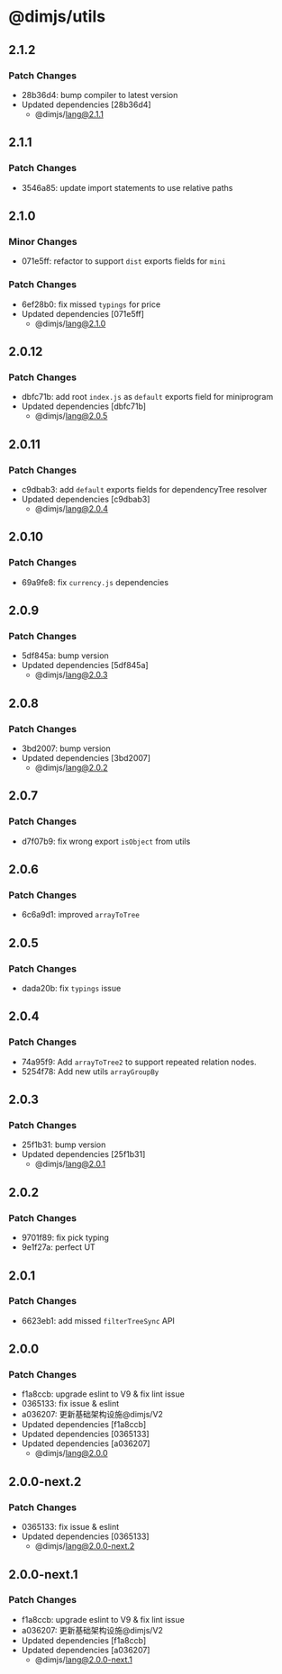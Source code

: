 # @dimjs/utils

## 2.1.2

### Patch Changes

- 28b36d4: bump compiler to latest version
- Updated dependencies [28b36d4]
  - @dimjs/lang@2.1.1

## 2.1.1

### Patch Changes

- 3546a85: update import statements to use relative paths

## 2.1.0

### Minor Changes

- 071e5ff: refactor to support `dist` exports fields for `mini`

### Patch Changes

- 6ef28b0: fix missed `typings` for price
- Updated dependencies [071e5ff]
  - @dimjs/lang@2.1.0

## 2.0.12

### Patch Changes

- dbfc71b: add root `index.js` as `default` exports field for miniprogram
- Updated dependencies [dbfc71b]
  - @dimjs/lang@2.0.5

## 2.0.11

### Patch Changes

- c9dbab3: add `default` exports fields for dependencyTree resolver
- Updated dependencies [c9dbab3]
  - @dimjs/lang@2.0.4

## 2.0.10

### Patch Changes

- 69a9fe8: fix `currency.js` dependencies

## 2.0.9

### Patch Changes

- 5df845a: bump version
- Updated dependencies [5df845a]
  - @dimjs/lang@2.0.3

## 2.0.8

### Patch Changes

- 3bd2007: bump version
- Updated dependencies [3bd2007]
  - @dimjs/lang@2.0.2

## 2.0.7

### Patch Changes

- d7f07b9: fix wrong export `isObject` from utils

## 2.0.6

### Patch Changes

- 6c6a9d1: improved `arrayToTree`

## 2.0.5

### Patch Changes

- dada20b: fix `typings` issue

## 2.0.4

### Patch Changes

- 74a95f9: Add `arrayToTree2` to support repeated relation nodes.
- 5254f78: Add new utils `arrayGroupBy`

## 2.0.3

### Patch Changes

- 25f1b31: bump version
- Updated dependencies [25f1b31]
  - @dimjs/lang@2.0.1

## 2.0.2

### Patch Changes

- 9701f89: fix pick typing
- 9e1f27a: perfect UT

## 2.0.1

### Patch Changes

- 6623eb1: add missed `filterTreeSync` API

## 2.0.0

### Patch Changes

- f1a8ccb: upgrade eslint to V9 & fix lint issue
- 0365133: fix issue & eslint
- a036207: 更新基础架构设施@dimjs/V2
- Updated dependencies [f1a8ccb]
- Updated dependencies [0365133]
- Updated dependencies [a036207]
  - @dimjs/lang@2.0.0

## 2.0.0-next.2

### Patch Changes

- 0365133: fix issue & eslint
- Updated dependencies [0365133]
  - @dimjs/lang@2.0.0-next.2

## 2.0.0-next.1

### Patch Changes

- f1a8ccb: upgrade eslint to V9 & fix lint issue
- a036207: 更新基础架构设施@dimjs/V2
- Updated dependencies [f1a8ccb]
- Updated dependencies [a036207]
  - @dimjs/lang@2.0.0-next.1
